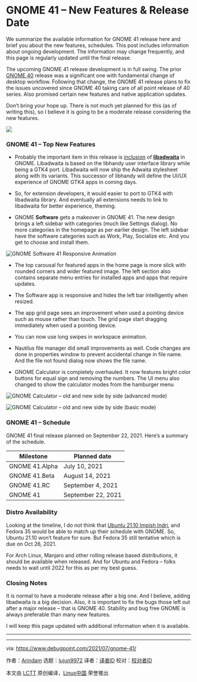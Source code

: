 [#]: subject: (GNOME 41 – New Features & Release Date)
[#]: via: (https://www.debugpoint.com/2021/07/gnome-41/)
[#]: author: (Arindam https://www.debugpoint.com/author/admin1/)
[#]: collector: (lujun9972)
[#]: translator: ( )
[#]: reviewer: ( )
[#]: publisher: ( )
[#]: url: ( )

GNOME 41 – New Features & Release Date
======
We summarize the available information for GNOME 41 release here and
brief you about the new features, schedules.
This post includes information about ongoing development. The information may change frequently, and this page is regularly updated until the final release.

The upcoming GNOME 41 release development is in full swing. The prior [GNOME 40][1] release was a significant one with fundamental change of desktop workflow. Following that change, the GNOME 41 release plans to fix the issues uncovered since GNOME 40 taking care of all point release of 40 series. Also promised certain new features and native application updates.

Don’t bring your hope up. There is not much yet planned for this (as of writing this), so I believe it is going to be a moderate release considering the new features.

![][2]

### GNOME 41 – Top New Features

  * Probably the important item in this release is [inclusion][3] of [**libadwaita**][4] in GNOME. Libadwaita is based on the libhandy user interface library while being a GTK4 port. Libadwaita will now ship the Adwaita stylesheet along with its variants. This successor of libhandy will define the UI/UX experience of GNOME GTK4 apps in coming days.


  * So, for extension developers, it would easier to port to GTK4 with libadwaita library. And eventually all extensions needs to link to libadwaita for better experience, theming.


  * GNOME **Software** gets a makeover in GNOME 41. The new design brings a left sidebar with categories (much like Settings dialog). No more categories in the homepage as per earlier design. The left sidebar have the software categories such as Work, Play, Socialize etc. And you get to choose and install them.



![GNOME Software 41 Responsive Animation][5]

  * The top carousal for featured apps in the home page is more slick with rounded corners and wider featured image. The left section also contains separate menu entries for installed apps and apps that require updates.


  * The Software app is responsive and hides the left bar intelligently when resized.


  * The app grid page sees an improvement when used a pointing device such as mouse rather than touch. The grid page start dragging immediately when used a pointing device.


  * You can now use long swipes in workspace animation.


  * Nautilus file manager did small improvements as well. Code changes are done in properties window to prevent accidental change in file name. And the file not found dialog now shows the file name.


  * GNOME Calculator is completely overhauled. It now features bright color buttons for equal sign and removing the numbers. The UI menu also changed to show the calculator modes from the hamburger menu



![GNOME Calculator – old and new side by side \(advanced mode\)][6]

![GNOME Calculator – old and new side by side \(basic mode\)][7]

### GNOME 41 – Schedule

GNOME 41 final release planned on September 22, 2021. Here’s a summary of the schedule.

Milestone | Planned date
---|---
GNOME 41.Alpha | July 10, 2021
GNOME 41.Beta | August 14, 2021
GNOME 41.RC | September 4, 2021
GNOME 41 | September 22, 2021

### Distro Availability

Looking at the timeline, I do not think that [Ubuntu 21.10 Impish Indri][8], and Fedora 35 would be able to match up their schedule with GNOME. So, Ubuntu 21.10 won’t feature for sure. But Fedora 35 still tentative which is due on Oct 26, 2021.

For Arch Linux, Manjaro and other rolling release based distributions, it should be available when released. And for Ubuntu and Fedora – folks needs to wait until 2022 for this as per my best guess.

### Closing Notes

It is normal to have a moderate release after a big one. And I believe, adding libadwaita is a big decision. Also, it is important to fix the bugs those left out after a major release – that is GNOME 40. Stability and bug free GNOME is always preferable than many new features.

I will keep this page updated with additional information when it is available.

* * *

--------------------------------------------------------------------------------

via: https://www.debugpoint.com/2021/07/gnome-41/

作者：[Arindam][a]
选题：[lujun9972][b]
译者：[译者ID](https://github.com/译者ID)
校对：[校对者ID](https://github.com/校对者ID)

本文由 [LCTT](https://github.com/LCTT/TranslateProject) 原创编译，[Linux中国](https://linux.cn/) 荣誉推出

[a]: https://www.debugpoint.com/author/admin1/
[b]: https://github.com/lujun9972
[1]: https://www.debugpoint.com/tag/gnome-40
[2]: https://www.debugpoint.com/blog/wp-content/uploads/2021/07/GNOME-41-Alpha.jpeg
[3]: https://gitlab.gnome.org/GNOME/gnome-build-meta/-/merge_requests/1198
[4]: https://gitlab.gnome.org/GNOME/libadwaita
[5]: https://www.debugpoint.com/blog/wp-content/uploads/2021/07/GNOME-Software-41-Responsive-Animation.gif
[6]: https://www.debugpoint.com/blog/wp-content/uploads/2021/07/GNOME-Calculator-old-and-new-side-by-side-advanced-mode-1024x415.jpg
[7]: https://www.debugpoint.com/blog/wp-content/uploads/2021/07/GNOME-Calculator-old-and-new-side-by-side-basic-mode-1024x415.jpg
[8]: https://www.debugpoint.com/2021/07/ubuntu-21-10/
